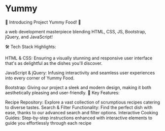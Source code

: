 # Yummy
🍔  Introducing Project Yummy Food! 🍕

a web development masterpiece blending HTML, CSS, JS, Bootstrap, jQuery, and JavaScript!

🛠 Tech Stack Highlights:

HTML & CSS: Ensuring a visually stunning and responsive user interface that's as delightful as the dishes you'll discover.

JavaScript & jQuery: Infusing interactivity and seamless user experiences into every corner of Yummy Food.

Bootstrap: Giving our project a sleek and modern design, making it both aesthetically pleasing and user-friendly.
🚀 Key Features:

Recipe Repository: Explore a vast collection of scrumptious recipes catering to diverse tastes.
Search & Filter Functionality: Find the perfect dish with ease, thanks to our advanced search and filter options.
Interactive Cooking Guides: Step-by-step instructions enhanced with interactive elements to guide you effortlessly through each recipe

